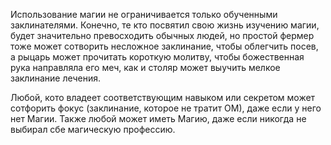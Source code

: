 Использование магии не ограничивается только обученными заклинателями. Конечно, те кто посвятил свою жизнь изучению магии, будет значительно превосходить обычных людей, но простой фермер тоже может сотворить несложное заклинание, чтобы облегчить посев, а рыцарь может прочитать короткую молитву, чтобы божественная рука направляла его меч, как и столяр может выучить мелкое заклинание лечения.

Любой, кото владеет соответствующим навыком или секретом может сотфорить фокус (заклинание, которое не тратит ОМ), даже если у него нет Магии. Также любой может иметь Магию, даже если никогда не выбирал сбе магическую профессию.